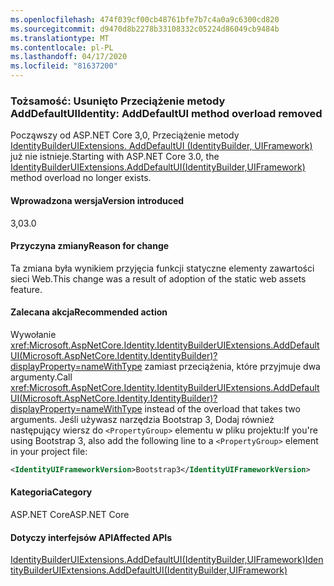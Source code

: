 ```yaml
---
ms.openlocfilehash: 474f039cf00cb48761bfe7b7c4a0a9c6300cd820
ms.sourcegitcommit: d9470d8b2278b33108332c05224d86049cb9484b
ms.translationtype: MT
ms.contentlocale: pl-PL
ms.lasthandoff: 04/17/2020
ms.locfileid: "81637200"
---
```

### <a name="identity-adddefaultui-method-overload-removed"></a><span data-ttu-id="a6c01-101">Tożsamość: Usunięto Przeciążenie metody AddDefaultUI</span><span class="sxs-lookup"><span data-stu-id="a6c01-101">Identity: AddDefaultUI method overload removed</span></span>

<span data-ttu-id="a6c01-102">Począwszy od ASP.NET Core 3,0, Przeciążenie metody [IdentityBuilderUIExtensions. AddDefaultUI (IdentityBuilder, UIFramework)](https://docs.microsoft.com/dotnet/api/microsoft.aspnetcore.identity.identitybuilderuiextensions.adddefaultui?view=aspnetcore-2.2#Microsoft_AspNetCore_Identity_IdentityBuilderUIExtensions_AddDefaultUI_Microsoft_AspNetCore_Identity_IdentityBuilder_Microsoft_AspNetCore_Identity_UI_UIFramework_) już nie istnieje.</span><span class="sxs-lookup"><span data-stu-id="a6c01-102">Starting with ASP.NET Core 3.0, the [IdentityBuilderUIExtensions.AddDefaultUI(IdentityBuilder,UIFramework)](https://docs.microsoft.com/dotnet/api/microsoft.aspnetcore.identity.identitybuilderuiextensions.adddefaultui?view=aspnetcore-2.2#Microsoft_AspNetCore_Identity_IdentityBuilderUIExtensions_AddDefaultUI_Microsoft_AspNetCore_Identity_IdentityBuilder_Microsoft_AspNetCore_Identity_UI_UIFramework_) method overload no longer exists.</span></span>

#### <a name="version-introduced"></a><span data-ttu-id="a6c01-103">Wprowadzona wersja</span><span class="sxs-lookup"><span data-stu-id="a6c01-103">Version introduced</span></span>

<span data-ttu-id="a6c01-104">3,0</span><span class="sxs-lookup"><span data-stu-id="a6c01-104">3.0</span></span>

#### <a name="reason-for-change"></a><span data-ttu-id="a6c01-105">Przyczyna zmiany</span><span class="sxs-lookup"><span data-stu-id="a6c01-105">Reason for change</span></span>

<span data-ttu-id="a6c01-106">Ta zmiana była wynikiem przyjęcia funkcji statyczne elementy zawartości sieci Web.</span><span class="sxs-lookup"><span data-stu-id="a6c01-106">This change was a result of adoption of the static web assets feature.</span></span>

#### <a name="recommended-action"></a><span data-ttu-id="a6c01-107">Zalecana akcja</span><span class="sxs-lookup"><span data-stu-id="a6c01-107">Recommended action</span></span>

<span data-ttu-id="a6c01-108">Wywołanie <xref:Microsoft.AspNetCore.Identity.IdentityBuilderUIExtensions.AddDefaultUI(Microsoft.AspNetCore.Identity.IdentityBuilder)?displayProperty=nameWithType> zamiast przeciążenia, które przyjmuje dwa argumenty.</span><span class="sxs-lookup"><span data-stu-id="a6c01-108">Call <xref:Microsoft.AspNetCore.Identity.IdentityBuilderUIExtensions.AddDefaultUI(Microsoft.AspNetCore.Identity.IdentityBuilder)?displayProperty=nameWithType> instead of the overload that takes two arguments.</span></span> <span data-ttu-id="a6c01-109">Jeśli używasz narzędzia Bootstrap 3, Dodaj również następujący wiersz do `<PropertyGroup>` elementu w pliku projektu:</span><span class="sxs-lookup"><span data-stu-id="a6c01-109">If you're using Bootstrap 3, also add the following line to a `<PropertyGroup>` element in your project file:</span></span>

```xml
<IdentityUIFrameworkVersion>Bootstrap3</IdentityUIFrameworkVersion>
```

#### <a name="category"></a><span data-ttu-id="a6c01-110">Kategoria</span><span class="sxs-lookup"><span data-stu-id="a6c01-110">Category</span></span>

<span data-ttu-id="a6c01-111">ASP.NET Core</span><span class="sxs-lookup"><span data-stu-id="a6c01-111">ASP.NET Core</span></span>

#### <a name="affected-apis"></a><span data-ttu-id="a6c01-112">Dotyczy interfejsów API</span><span class="sxs-lookup"><span data-stu-id="a6c01-112">Affected APIs</span></span>

[<span data-ttu-id="a6c01-113">IdentityBuilderUIExtensions.AddDefaultUI(IdentityBuilder,UIFramework)</span><span class="sxs-lookup"><span data-stu-id="a6c01-113">IdentityBuilderUIExtensions.AddDefaultUI(IdentityBuilder,UIFramework)</span></span>](https://docs.microsoft.com/dotnet/api/microsoft.aspnetcore.identity.identitybuilderuiextensions.adddefaultui?view=aspnetcore-2.2#Microsoft_AspNetCore_Identity_IdentityBuilderUIExtensions_AddDefaultUI_Microsoft_AspNetCore_Identity_IdentityBuilder_Microsoft_AspNetCore_Identity_UI_UIFramework_)

<!--

#### Affected APIs

`M:Microsoft.AspNetCore.Identity.IdentityBuilderUIExtensions.AddDefaultUI(Microsoft.AspNetCore.Identity.IdentityBuilder,Microsoft.AspNetCore.Identity.UI.UIFramework)`

-->
